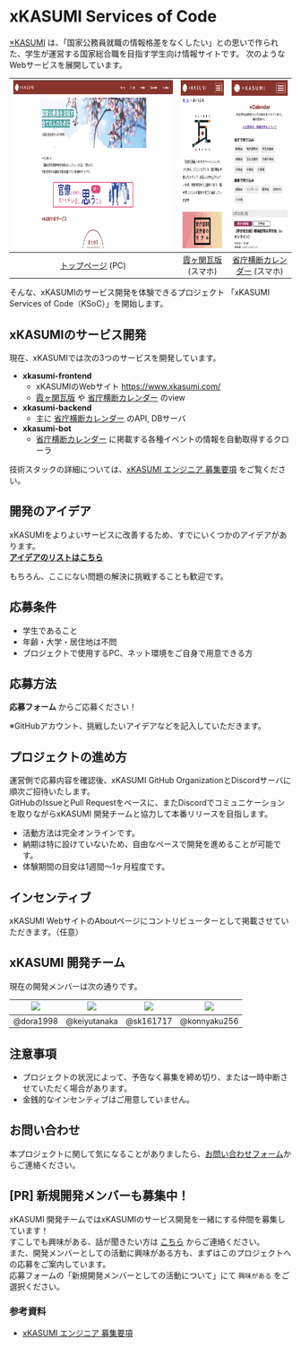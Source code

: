 # xKASUMI Services of Code
[×KASUMI](https://www.xkasumi.com/) は、「国家公務員就職の情報格差をなくしたい」との思いで作られた、学生が運営する国家総合職を目指す学生向け情報サイトです。
次のようなWebサービスを展開しています。

| <img src="https://github.com/xkasumi/KSoC/blob/master/preview/xkasumi-top.png" height="300"> | <img src="https://github.com/xkasumi/KSoC/blob/master/preview/xkasumi-media.png" height="300"> | <img src="https://github.com/xkasumi/KSoC/blob/master/preview/xkasumi-calendar.png" height="300"> |
|:--:|:--:|:--:|
| [トップページ](https://www.xkasumi.com/) (PC) | [霞ヶ関瓦版](https://www.xkasumi.com/media) (スマホ) | [省庁横断カレンダー](https://www.xkasumi.com/calendar) (スマホ) |

そんな、xKASUMIのサービス開発を体験できるプロジェクト 「xKASUMI Services of Code（KSoC）」を開始します。

## xKASUMIのサービス開発
現在、xKASUMIでは次の3つのサービスを開発しています。
- **xkasumi-frontend**
    - xKASUMIのWebサイト https://www.xkasumi.com/
    - [霞ヶ関瓦版](https://www.xkasumi.com/media) や [省庁横断カレンダー](https://www.xkasumi.com/calendar) のview
- **xkasumi-backend**
    - 主に [省庁横断カレンダー](https://www.xkasumi.com/calendar) のAPI, DBサーバ
- **xkasumi-bot**
    - [省庁横断カレンダー](https://www.xkasumi.com/calendar) に掲載する各種イベントの情報を自動取得するクローラ

技術スタックの詳細については、[xKASUMI エンジニア 募集要項](https://www.notion.so/b772bbf2c9944a4cbe0be1e32ec7d9a9) をご覧ください。

## 開発のアイデア
xKASUMIをよりよいサービスに改善するため、すでにいくつかのアイデアがあります。  
[**アイデアのリストはこちら**](https://github.com/xkasumi/KSoC/issues)

もちろん、ここにない問題の解決に挑戦することも歓迎です。

## 応募条件
- 学生であること  
- 年齢・大学・居住地は不問
- プロジェクトで使用するPC、ネット環境をご自身で用意できる方

## 応募方法
**応募フォーム** からご応募ください！

※GitHubアカウント、挑戦したいアイデアなどを記入していただきます。

## プロジェクトの進め方
運営側で応募内容を確認後、xKASUMI GitHub OrganizationとDiscordサーバに順次ご招待いたします。  
GitHubのIssueとPull Requestをベースに、またDiscordでコミュニケーションを取りながらxKASUMI 開発チームと協力して本番リリースを目指します。

- 活動方法は完全オンラインです。
- 納期は特に設けていないため、自由なペースで開発を進めることが可能です。
- 体験期間の目安は1週間〜1ヶ月程度です。


## インセンティブ
xKASUMI WebサイトのAboutページにコントリビューターとして掲載させていただきます。（任意）


## xKASUMI 開発チーム
現在の開発メンバーは次の通りです。

| <img src="https://github.com/dora1998.png" width="100"> | <img src="https://github.com/keiyutanaka.png" width="100"> | <img src="https://github.com/sk161717.png" width="100"> | <img src="https://github.com/konnyaku256.png" width="100"> |
|:--:|:--:|:--:|:--:|
| @dora1998 | @keiyutanaka | @sk161717 | @konnyaku256 |


## 注意事項
- プロジェクトの状況によって、予告なく募集を締め切り、または一時中断させていただく場合があります。
- 金銭的なインセンティブはご用意していません。

## お問い合わせ
本プロジェクトに関して気になることがありましたら、[お問い合わせフォーム](https://docs.google.com/forms/d/e/1FAIpQLSe5N1ACCoFK3JjaQknLU8HcA_1NxJ3dQ5St8mxPxBUpE2N3jw/viewform)からご連絡ください。


## [PR] 新規開発メンバーも募集中！
xKASUMI 開発チームではxKASUMIのサービス開発を一緒にする仲間を募集しています！  
すこしでも興味がある、話が聞きたい方は [こちら](https://docs.google.com/forms/d/e/1FAIpQLSe5N1ACCoFK3JjaQknLU8HcA_1NxJ3dQ5St8mxPxBUpE2N3jw/viewform) からご連絡ください。  
また、開発メンバーとしての活動に興味がある方も、まずはこのプロジェクトへの応募をご案内しています。  
応募フォームの「新規開発メンバーとしての活動について」にて `興味がある` をご選択ください。
### 参考資料
- [xKASUMI エンジニア 募集要項](https://www.notion.so/b772bbf2c9944a4cbe0be1e32ec7d9a9)

